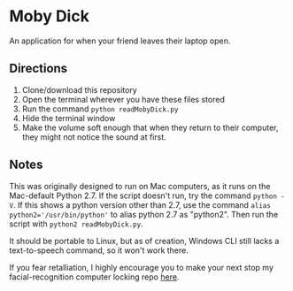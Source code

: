 # Moby Dick

An application for when your friend leaves their laptop open.

## Directions

1. Clone/download this repository
2. Open the terminal wherever you have these files stored
3. Run the command `python readMobyDick.py`
4. Hide the terminal window
4. Make the volume soft enough that when they return to their computer, they might not notice the sound at first.

## Notes

This was originally designed to run on Mac computers, as it runs on the Mac-default Python 2.7. If the script doesn't run, try the command `python -V`. If this shows a python version other than 2.7, use the command `alias python2='/usr/bin/python'` to alias python 2.7 as "python2". Then run the script with `python2 readMobyDick.py`.


It should be portable to Linux, but as of creation, Windows CLI still lacks a text-to-speech command, so it won't work there.

If you fear retalliation, I highly encourage you to make your next stop my facial-recognition computer locking repo [here](https://github.com/ebenz99/FacePatrol).